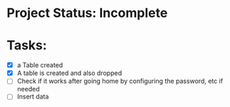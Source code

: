 # Project Status: Incomplete

# Tasks:

- [x] a Table created
- [x] A table is created and also dropped
- [ ] Check if it works after going home by configuring the password, etc if needed
- [ ] Insert data
